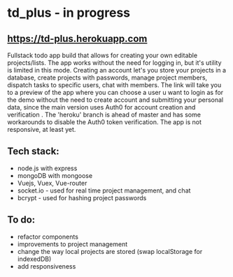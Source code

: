 # td_plus - in progress
## https://td-plus.herokuapp.com

Fullstack todo app build that allows for creating your own editable projects/lists.
The app works without the need for logging in, but it's utility is limited in this mode. Creating an account let's you store your projects in a database, create projects with passwords, manage project members, dispatch tasks to specific users, chat with members. The link will take you to a preview of the app where you can choose a user u want to login as for the demo without the need to create account and submitting your personal data, since the main version uses Auth0 for account creation and verification . The 'heroku' branch is ahead of master and has some workarounds to disable the Auth0 token verification. The app is not responsive, at least yet.

## Tech stack:

- node.js with express
- mongoDB with mongoose
- Vuejs, Vuex, Vue-router
- socket.io - used for real time project management, and chat
- bcrypt - used for hashing project passwords

## To do:
- refactor components
- improvements to project management
- change the way local projects are stored (swap localStorage for indexedDB)
- add responsiveness